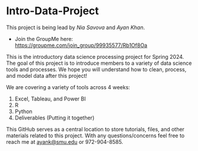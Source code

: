 # Intro-Data-Project
This project is being lead by *Nia Savova* and *Ayan Khan*. 
- Join the GroupMe here: https://groupme.com/join_group/99935577/Rb1Of8Oa

This is the introductory data science processing project for Spring 2024. The goal of this project is to introduce members to a variety of data science tools and processes. We hope you will understand how to clean, process, and model data after this project! 

We are covering a variety of tools across 4 weeks:
1. Excel, Tableau, and Power BI
2. R
3. Python
4. Deliverables (Putting it together)

This GitHub serves as a central location to store tutorials, files, and other materials related to this project. With any questions/concerns feel free to reach me at ayank@smu.edu or 972-904-8585.
